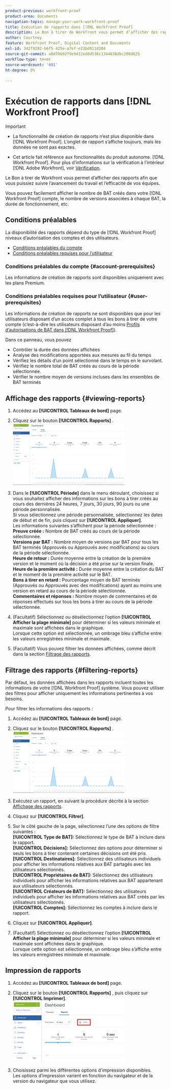 ```yaml
---
product-previous: workfront-proof
product-area: documents
navigation-topic: manage-your-work-workfront-proof
title: Exécution de rapports dans [!DNL Workfront Proof]
description: Le Bon à tirer de Workfront vous permet d’afficher des rapports afin que vous puissiez suivre l’avancement du travail et l’efficacité de vos équipes.
author: Courtney
feature: Workfront Proof, Digital Content and Documents
exl-id: 342f9282-b6f5-425e-a7ef-e23bd011d284
source-git-commit: a0d76692f9e9d12ed0d538c1344638dbc208d625
workflow-type: tm+mt
source-wordcount: '691'
ht-degree: 0%

---
```


# Exécution de rapports dans [!DNL Workfront Proof]


>[!IMPORTANT]
>
>* <span class="previe">La fonctionnalité de création de rapports n’est plus disponible dans [!DNL Workfront Proof]. L’onglet de rapport s’affiche toujours, mais les données ne sont pas exactes.</span>
> 
>* Cet article fait référence aux fonctionnalités du produit autonome. [!DNL Workfront Proof]. Pour plus d’informations sur la vérification à l’intérieur [!DNL Adobe Workfront], voir [Vérification](../../../review-and-approve-work/proofing/proofing.md).


Le Bon à tirer de Workfront vous permet d’afficher des rapports afin que vous puissiez suivre l’avancement du travail et l’efficacité de vos équipes.

Vous pouvez facilement afficher le nombre de BAT créés dans votre [!DNL Workfront Proof] compte, le nombre de versions associées à chaque BAT, la durée de fonctionnement, etc.

## Conditions préalables

La disponibilité des rapports dépend du type de [!DNL Workfront Proof] niveaux d’autorisation des comptes et des utilisateurs.

* [Conditions préalables du compte](#account-prerequisites)
* [Conditions préalables requises pour l’utilisateur](#user-prerequisites)

### Conditions préalables du compte {#account-prerequisites}

Les informations de création de rapports sont disponibles uniquement avec les plans Premium.

### Conditions préalables requises pour l’utilisateur {#user-prerequisites}

Les informations de création de rapports ne sont disponibles que pour les utilisateurs disposant d’un accès complet à tous les bons à tirer de votre compte (c’est-à-dire les utilisateurs disposant d’au moins [Profils d’autorisations de BAT dans [!DNL Workfront Proof]](../../../workfront-proof/wp-acct-admin/account-settings/proof-perm-profiles-in-wp.md)).

Dans ce panneau, vous pouvez

* Contrôler la durée des données affichées
* Analyse des modifications apportées aux mesures au fil du temps
* Vérifiez les détails d’un point sélectionné dans le temps en le survolant.
* Vérifiez le nombre total de BAT créés au cours de la période sélectionnée.
* Vérifier le nombre moyen de versions incluses dans les ensembles de BAT terminés

## Affichage des rapports {#viewing-reports}

1. Accédez au **[!UICONTROL Tableaux de bord]** page.
1. Cliquez sur le bouton **[!UICONTROL Rapports]** .\
   ![proof_reports.png](assets/proof-reports-350x193.png)

1. Dans le **[!UICONTROL Période]** dans le menu déroulant, choisissez si vous souhaitez afficher des informations sur les bons à tirer créés au cours des dernières 24 heures, 7 jours, 30 jours, 90 jours ou une période personnalisée.\
   Si vous sélectionnez une période personnalisée, sélectionnez les dates de début et de fin, puis cliquez sur **[!UICONTROL Appliquer]**.\
   Les informations suivantes s’affichent pour la période sélectionnée :\
   **Preuve créée :** Nombre de BAT créés au cours de la période sélectionnée.\
   **Versions par BAT :** Nombre moyen de versions par BAT pour tous les BAT terminés (Approuvés ou Approuvés avec modifications) au cours de la période sélectionnée.\
   **Heure de retour :** Durée moyenne entre la création de la première version et le moment où la décision a été prise sur la version finale.\
   **Heure de la première activité :** Durée moyenne entre la création du BAT et le moment de la première activité sur le BAT.\
   **Bons à tirer en retard :** Pourcentage moyen de BAT terminés (Approuvés ou Approuvés avec des modifications) ayant au moins une version en retard au cours de la période sélectionnée.\
   **Commentaires et réponses :** Nombre moyen de commentaires et de réponses effectués sur tous les bons à tirer au cours de la période sélectionnée.

1. (Facultatif) Sélectionnez ou désélectionnez l’option **[!UICONTROL Afficher la plage minimale]** pour déterminer si les valeurs minimale et maximale sont affichées dans le graphique.\
   Lorsque cette option est sélectionnée, un ombrage bleu s’affiche entre les valeurs enregistrées minimale et maximale.

1. (Facultatif) Vous pouvez filtrer les données affichées, comme décrit dans la section [Filtrage des rapports](#filtering-reports).

## Filtrage des rapports {#filtering-reports}

Par défaut, les données affichées dans les rapports incluent toutes les informations de votre [!DNL Workfront Proof] système. Vous pouvez utiliser des filtres pour afficher uniquement les informations pertinentes à vos besoins.

Pour filtrer les informations des rapports :

1. Accédez au **[!UICONTROL Tableaux de bord]** page.
1. Cliquez sur le bouton **[!UICONTROL Rapports]** .\
   ![proof_reports.png](assets/proof-reports-350x193.png)

1. Exécutez un rapport, en suivant la procédure décrite à la section [Affichage des rapports](#viewing-reports).
1. Cliquez sur **[!UICONTROL Filtrer]**.

1. Sur le côté gauche de la page, sélectionnez l’une des options de filtre suivantes :\
   **[!UICONTROL Type de BAT]:** Sélectionnez le type de BAT à inclure dans le rapport.\
   **[!UICONTROL Décisions]:** Sélectionnez des options pour déterminer si seuls les bons à tirer contenant certaines décisions ont été pris.\
   **[!UICONTROL Destinataires]:** Sélectionnez des utilisateurs individuels pour afficher les informations relatives aux BAT partagés avec les utilisateurs sélectionnés.\
   **[!UICONTROL Propriétaires de BAT]:** Sélectionnez des utilisateurs individuels pour afficher les informations relatives aux BAT appartenant aux utilisateurs sélectionnés.\
   **[!UICONTROL Créateurs de BAT]:** Sélectionnez des utilisateurs individuels pour afficher les informations relatives aux BAT créés par les utilisateurs sélectionnés.\
   **[!UICONTROL Comptes]:** Sélectionnez les comptes à inclure dans le rapport.

1. Cliquez sur **[!UICONTROL Appliquer]**.
1. (Facultatif) Sélectionnez ou désélectionnez l’option **[!UICONTROL Afficher la plage minimale]** pour déterminer si les valeurs minimale et maximale sont affichées dans le graphique.\
   Lorsque cette option est sélectionnée, un ombrage bleu s’affiche entre les valeurs enregistrées minimale et maximale.

## Impression de rapports

1. Accédez au **[!UICONTROL Tableaux de bord]** page.
1. Cliquez sur le bouton **[!UICONTROL Rapports]** , puis cliquez sur **[!UICONTROL Imprimer]**.\
   ![proof_reports_print.png](assets/proof-reports-print-350x191.png)

1. Choisissez parmi les différentes options d’impression disponibles.\
   Les options d’impression varient en fonction du navigateur et de la version du navigateur que vous utilisez.
